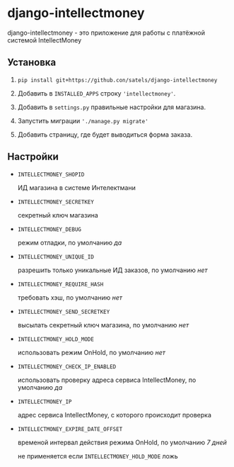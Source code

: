 django-intellectmoney
=====================

django-intellectmoney - это приложение для работы с платёжной системой IntellectMoney

Установка
---------

1. ```pip install git+https://github.con/satels/django-intellectmoney```

2. Добавить в `INSTALLED_APPS` строку `'intellectmoney'`.

3. Добавить в `settings.py` правильные настройки для магазина.

4. Запустить миграции `'./manage.py migrate'`

5. Добавить страницу, где будет выводиться форма заказа.

Настройки
---------

*  `INTELLECTMONEY_SHOPID`

   ИД магазина в системе Интелектмани

*  `INTELLECTMONEY_SECRETKEY`

   секретный ключ магазина

*  `INTELLECTMONEY_DEBUG`

   режим отладки, по умолчанию *да*

*  `INTELLECTMONEY_UNIQUE_ID`

   разрешить только уникальные ИД заказов, по умолчанию *нет*

*  `INTELLECTMONEY_REQUIRE_HASH`

   требовать хэш, по умолчанию *нет*

*  `INTELLECTMONEY_SEND_SECRETKEY`

   высылать секретный ключ магазина, по умолчанию *нет*

*  `INTELLECTMONEY_HOLD_MODE`

   использовать режим OnHold, по умолчанию *нет*

* `INTELLECTMONEY_CHECK_IP_ENABLED`

   использовать проверку адреса сервиса IntellectMoney, по умолчанию *да*

*  `INTELLECTMONEY_IP`

   адрес сервиса IntellectMoney, с которого происходит проверка

*  `INTELLECTMONEY_EXPIRE_DATE_OFFSET`

   временой интервал действия режима OnHold, по умолчанию *7 дней*

   не применяется если `INTELLECTMONEY_HOLD_MODE` ложь
